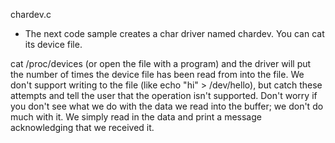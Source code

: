 chardev.c

* The next code sample creates a char driver named chardev. You can cat its device file.

cat /proc/devices
(or open the file with a program) and the driver will put the number of times the device file has been read from into the file. We don't support writing to the file (like echo "hi" > /dev/hello), but catch these attempts and tell the user that the operation isn't supported. Don't worry if you don't see what we do with the data we read into the buffer; we don't do much with it. We simply read in the data and print a message acknowledging that we received it.
